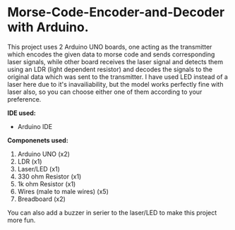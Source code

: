 # Morse-Code-Encoder-and-Decoder with Arduino.

This project uses 2 Arduino UNO boards, one acting as the transmitter which encodes the given data to morse code and sends corresponding laser signals, while other board receives the laser signal and detects them using an LDR (light dependent resistor) and decodes the signals to the original data which was sent to the transmitter.
I have used LED instead of a laser here due to it's inavailiability, but the model works perfectly fine with laser also, so you can choose either one of them according to your preference.

__IDE used:__ 
- Arduino IDE

__Componenets used:__
1. Arduino UNO (x2)
2. LDR (x1)
3. Laser/LED (x1)
4. 330 ohm Resistor (x1)
5. 1k ohm Resistor (x1)
6. Wires (male to male wires) (x5)
7. Breadboard (x2)

You can also add a buzzer in serier to the laser/LED to make this project more fun.

